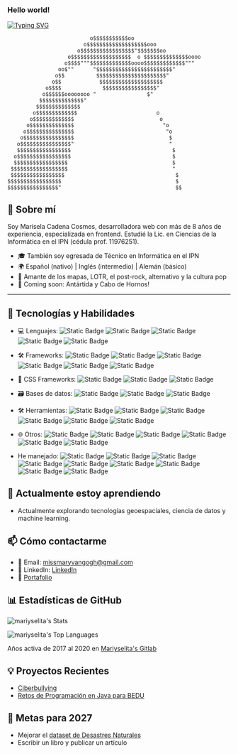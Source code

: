 ### Hello world!

[![Typing SVG](https://readme-typing-svg.herokuapp.com?font=Consolas&pause=1000&color=0B1C9D&width=435&lines=Hi+there+%F0%9F%91%8B+%F0%9F%90%A7;Welcome+to+Mariyselita's+GitHub+%F0%9F%92%BE;Web+Developer+(Frontend+hands)++%F0%9F%92%BB;%F0%9F%8C%A0+Exploring+AI+%26+Geospatial+Data+%F0%9F%94%AD;Dreaming+of+Antarctica+%F0%9F%90%A7+%26+Universe+%F0%9F%8C%8C;%E2%9C%8D%EF%B8%8F+Writer+%7C+%F0%9F%A7%AD+Follower+%7C+%F0%9F%8D%80+Living+)](https://git.io/typing-svg)


                              o$$$$$$$$$$$oo
                            o$$$$$$$$$$$$$$$$$$$ooo
                          o$$$$$$$$$$$$$$$$$"$$$$$$$oo
                       o$$$$$$$$$$$$$$$$$$$  o $$$$$$$$$$$$$$oooo
                      o$$$$"""$$$$$$$$$$$$$oooo$$$$$$$$$$$$$"""
                    oo$""      "$$$$$$$$$$$$$$$$$$$$$$$$"
                   o$$          $$$$$$$$$$$$$$$$$$$$$$"
                  o$$            $$$$$$$$$$$$$$$$$$$$
                o$$$$             $$$$$$$$$$$$$$$$$"
               o$$$$$$oooooooo "                $"
              $$$$$$$$$$$$$$"
             $$$$$$$$$$$$$$
            o$$$$$$$$$$$$$                         o
           o$$$$$$$$$$$$$                           o
          o$$$$$$$$$$$$$$                            "o
         o$$$$$$$$$$$$$$$                             "o
        o$$$$$$$$$$$$$$$$                              $
       o$$$$$$$$$$$$$$$$"                              "
       $$$$$$$$$$$$$$$$$                                $
      o$$$$$$$$$$$$$$$$$                                $
      $$$$$$$$$$$$$$$$$                                 $
     $$$$$$$$$$$$$$$$$$                                 "
     $$$$$$$$$$$$$$$$$                                   $
    $$$$$$$$$$$$$$$$$                                    $
    $$$$$$$$$$$$$$$$"                                    $$

## 🚀 Sobre mí

Soy Marisela Cadena Cosmes, desarrolladora web con más de 8 años de experiencia, especializada en frontend. Estudié la Lic. en Ciencias de la Informática en el IPN (cédula prof. 11976251).

- 🎓 También soy egresada de Técnico en Informática en el IPN
- 🌍 Español (nativo) | Inglés (intermedio) | Alemán (básico)
- 💬 Amante de los mapas, LOTR, el post-rock, alternativo y la cultura pop
- 📍 Coming soon: Antártida y Cabo de Hornos!

---

## 🔧 Tecnologías y Habilidades

- 💻 Lenguajes: ![Static Badge](https://img.shields.io/badge/Javascript-F7DF1E?style=for-the-badge&logo=Javascript&logoColor=white&labelColor=F7DF1E&link=https%3A%2F%2Fecma-international.org%2Fpublications-and-standards%2Fstandards%2Fecma-262%2F) ![Static Badge](https://img.shields.io/badge/Python-3776AB?style=for-the-badge&logo=python&logoColor=white&labelColor=3776AB&link=https%3A%2F%2Fwww.python.org%2F) ![Static Badge](https://img.shields.io/badge/R-276DC3?style=for-the-badge&logo=R&logoColor=white&labelColor=276DC3&link=https%3A%2F%2Fwww.r-project.org%2F) ![Static Badge](https://img.shields.io/badge/PHP-777BB4?style=for-the-badge&logo=PHP&logoColor=4f5b93&labelColor=black&link=https%3A%2F%2Fwww.php.net%2F) ![Static Badge](https://img.shields.io/badge/Java-cdcdcd?style=for-the-badge&logoColor=cdcdcd&labelColor=black&link=https%3A%2F%2Fwww.java.com%2Fes%2F) 


- 🛠️ Frameworks: ![Static Badge](https://img.shields.io/badge/vuejs-4FC08D?style=for-the-badge&logo=vue.js&logoColor=4FC08D&labelColor=black) ![Static Badge](https://img.shields.io/badge/ReactJS-61DBFB?style=for-the-badge&logo=React&logoColor=61DBFB&labelColor=black&link=https%3A%2F%2Freact.dev%2F) ![Static Badge](https://img.shields.io/badge/nextjs-%23000000?style=for-the-badge&logo=nextdotjs&logoColor=white&labelColor=black&link=https%3A%2F%2Fnextjs.org%2F) ![Static Badge](https://img.shields.io/badge/laravel-FF2D20?style=for-the-badge&logo=laravel&logoColor=white&labelColor=black&link=https%3A%2F%2Flaravel.com%2F) ![Static Badge](https://img.shields.io/badge/Gatsby-663399?style=for-the-badge&logo=Gatsby&logoColor=white&labelColor=black&link=https%3A%2F%2Fwww.gatsbyjs.com%2F) ![Static Badge](https://img.shields.io/badge/Spring-6DB33F?style=for-the-badge&logo=Spring&logoColor=6DB33F&labelColor=black&link=https%3A%2F%2Fspring.io%2F) 


- 🎨 CSS Frameworks: ![Static Badge](https://img.shields.io/badge/TailwindCSS-06B6D4?style=for-the-badge&logo=TailwindCSS&logoColor=06B6D4&labelColor=black&link=https%3A%2F%2Ftailwindcss.com%2F) ![Static Badge](https://img.shields.io/badge/Bootstrap-7952B3?style=for-the-badge&logo=Bootstrap&logoColor=7952B3&labelColor=black&link=https%3A%2F%2Fgetbootstrap.com%2F) ![Static Badge](https://img.shields.io/badge/Material-6750A4?style=for-the-badge&logo=Material%20Design&logoColor=6750A4&labelColor=black&link=https%3A%2F%2Fm3.material.io%2F)


- 🗃️ Bases de datos: ![Static Badge](https://img.shields.io/badge/mysql-4479A1?style=for-the-badge&logo=Mysql&logoColor=white&labelColor=4479A1&link=https%3A%2F%2Fwww.mysql.com%2F) ![Static Badge](https://img.shields.io/badge/SQL%20Server-e7404a?style=for-the-badge&logoColor=e7404a&labelColor=black&link=https%3A%2F%2Fwww.microsoft.com%2Fes-es%2Fsql-server%2F) ![Static Badge](https://img.shields.io/badge/PostgreSQL-4169E1?style=for-the-badge&logo=postgresql&logoColor=white&labelColor=4169E1&link=https%3A%2F%2Fwww.mysql.com%2F)

- 🛠️ Herramientas: ![Static Badge](https://img.shields.io/badge/Github-181717?style=for-the-badge&logo=github&logoColor=white&labelColor=181717&link=https%3A%2F%2Fgithub.com%2F)  ![Static Badge](https://img.shields.io/badge/QGis-589632?style=for-the-badge&logo=Qgis&logoColor=white&labelColor=589632&link=https%3A%2F%2Fqgis.org%2F) ![Static Badge](https://img.shields.io/badge/Postman-FF6C37?style=for-the-badge&logo=Postman&logoColor=FF6C37&labelColor=black&link=https%3A%2F%2Fwww.postman.com%2F) ![Static Badge](https://img.shields.io/badge/Docker-2496ED?style=for-the-badge&logo=Docker&logoColor=2496ED&labelColor=black&link=https%3A%2F%2Fwww.docker.com%2F) ![Static Badge](https://img.shields.io/badge/Firebase-DD2C00?style=for-the-badge&logo=Firebase&logoColor=DD2C00&labelColor=black&link=https%3A%2F%2Ffirebase.google.com%2F) ![Static Badge](https://img.shields.io/badge/Node.js-5FA04E?style=for-the-badge&logo=Node.js&logoColor=5FA04E&labelColor=black&link=https%3A%2F%2Fnodejs.org%2Fen) 


- 🌐 Otros: ![Static Badge](https://img.shields.io/badge/Atlassian-0052CC?style=for-the-badge&logo=atlassian&logoColor=white&labelColor=0052CC&link=https%3A%2F%2Fwww.atlassian.com%2Fsoftware) ![Static Badge](https://img.shields.io/badge/Git-F05032?style=for-the-badge&logo=Git&logoColor=white&labelColor=F05032&link=https%3A%2F%2Fgit-scm.com%2F) ![Static Badge](https://img.shields.io/badge/visual%20studio%20code-23a7f2?style=for-the-badge&logoColor=23a7f2&labelColor=black&link=https%3A%2F%2Ffirebase.google.com%2F) ![Static Badge](https://img.shields.io/badge/HTML-E34F26?style=for-the-badge&logo=HTML5&logoColor=E34F26&labelColor=black) ![Static Badge](https://img.shields.io/badge/AWS-000000?style=for-the-badge&logoColor=000000&labelColor=black) ![Static Badge](https://img.shields.io/badge/Google%20Cloud%20Platform-AAAAAA?style=for-the-badge&logoColor=BABABA&labelColor=black)


- He manejado: ![Static Badge](https://img.shields.io/badge/Android-3DDC84?style=for-the-badge&logo=AndroidStudio&logoColor=3DDC84&labelColor=black) ![Static Badge](https://img.shields.io/badge/Eclipse-2C2255?style=for-the-badge&logo=Eclipse%20IDE&logoColor=2C2255&labelColor=black) ![Static Badge](https://img.shields.io/badge/Netbeans-1B6AC6?style=for-the-badge&logo=Apache%20Netbeans%20IDE&logoColor=1B6AC6&labelColor=black) ![Static Badge](https://img.shields.io/badge/Xcode-147EFB?style=for-the-badge&logo=Xcode&logoColor=147EFB&labelColor=black) ![Static Badge](https://img.shields.io/badge/Angular-0F0F11?style=for-the-badge&logo=Angular&logoColor=white&color=red) ![Static Badge](https://img.shields.io/badge/XML-005FAD?style=for-the-badge&logo=XML&logoColor=005FAD&labelColor=black) ![Static Badge](https://img.shields.io/badge/Sublime%20Text-FF9800?style=for-the-badge&logo=Sublime%20Text&logoColor=FF9800&labelColor=black) ![Static Badge](https://img.shields.io/badge/Ionic-3880FF?style=for-the-badge&logo=Ionic&logoColor=3880FF&labelColor=black) ![Static Badge](https://img.shields.io/badge/Gitlab-FC6D26?style=for-the-badge&logo=GitLab&logoColor=white&labelColor=FC6D26&link=https%3A%2F%2Fabout.gitlab.com%2F)







## 🌱 Actualmente estoy aprendiendo

- Actualmente explorando tecnologías geoespaciales, ciencia de datos y machine learning.

## 📫 Cómo contactarme

- 📧 Email: missmaryvangogh@gmail.com
- 💼 LinkedIn: [LinkedIn](https://www.linkedin.com/in/marisela-cadena-68b961367/)
- 🚀 [Portafolio](https://mariyselita.myportfolio.com/work)

## 📊 Estadísticas de GitHub

![mariyselita's Stats](https://github-readme-stats.vercel.app/api?username=mariyselita&theme=buefy&show_icons=true&hide_border=true&count_private=true)

![mariyselita's Top Languages](https://github-readme-stats.vercel.app/api/top-langs/?username=mariyselita&theme=buefy&show_icons=true&hide_border=true&layout=compact)

Años activa de 2017 al 2020 en [Mariyselita's Gitlab](https://gitlab.com/Mariyselita)


## 💡 Proyectos Recientes

- [Ciberbullying](https://github.com/Mariyselita/ciberbullying_tesis) 
- [Retos de Programación en Java para BEDU](https://github.com/Mariyselita/Retos) 

## 🎯 Metas para 2027

- Mejorar el [dataset de Desastres Naturales](https://www.kaggle.com/datasets/mariyselita/desastres-naturales)
- Escribir un libro y publicar un artículo

